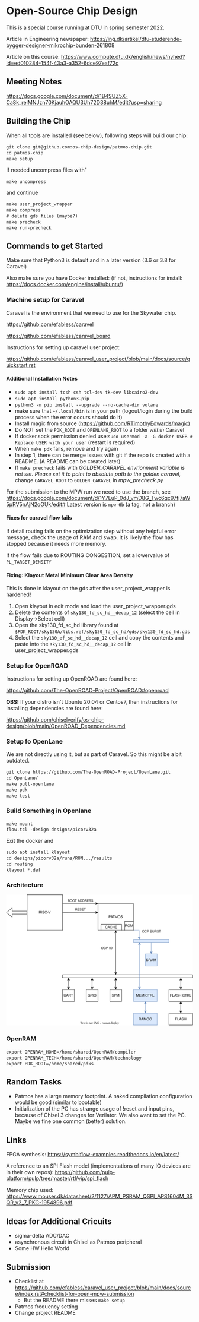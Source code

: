 # Open-Source Chip Design

This is a special course running at DTU in spring semester 2022.

Article in Engineering newspaper: https://ing.dk/artikel/dtu-studerende-bygger-designer-mikrochip-bunden-261808

Article on this course: https://www.compute.dtu.dk/english/news/nyhed?id=ed010284-154f-43a3-a352-6dce97eaf72c

## Meeting Notes

https://docs.google.com/document/d/1B4SUZ5X-Ca8k_reIMNJzn70KjauhOAQU3Uh72D38uhM/edit?usp=sharing

## Building the Chip

When all tools are installed (see below), following steps will build our chip:

```
git clone git@github.com:os-chip-design/patmos-chip.git
cd patmos-chip
make setup
```
If needed uncompress files with"
```
make uncompress
```
and continue
```
make user_project_wrapper
make compress
# delete gds files (maybe?)
make precheck
make run-precheck
```


## Commands to get Started

Make sure that Python3 is default and in a later version (3.6 or 3.8 for Caravel)

Also make sure you have Docker installed: (if not, instructions for install: https://docs.docker.com/engine/install/ubuntu/)

### Machine setup for Caravel

Caravel is the environment that we need to use for the Skywater chip.

https://github.com/efabless/caravel

https://github.com/efabless/caravel_board

Instructions for setting up caravel user project:

https://github.com/efabless/caravel_user_project/blob/main/docs/source/quickstart.rst

#### Additional Installation Notes

 * ```sudo apt install tcsh csh tcl-dev tk-dev libcairo2-dev```
 * ```sudo apt install python3-pip```
 * ```python3 -m pip install --upgrade --no-cache-dir volare```
 * make sure that ```~/.local/bin``` is in your path (logout/login during the build process when the error occurs should do it)
 * Install magic from source (https://github.com/RTimothyEdwards/magic)
 * Do NOT set the ```PDK_ROOT``` and ```OPENLANE_ROOT``` to a folder *within* Caravel
 * If docker.sock permission denied use:```sudo usermod -a -G docker USER # Replace USER with your user``` (restart is required) 
 * When ```make pdk``` fails, remove and try again
 * In step 1, there can be merge issues with git if the repo is created with a README. (A README can be created later)
 * If ```make precheck``` fails with *GOLDEN_CARAVEL envrionment variable is not set. Please set it to point to absolute path to the golden caravel*, change ```CARAVEL_ROOT``` to ```GOLDEN_CARAVEL``` in *mpw_precheck.py*

For the submission to the MPW run we need to use the branch, see https://docs.google.com/document/d/1Y7LuP_0dJ_vmD8G_Twc6qc97fj7aW5pRV5nAjN2oOUk/edit#
Latest version is ```mpw-6b``` (a tag, not a branch)

#### Fixes for caravel flow fails

If detail routing fails on the optimization step without any helpful error message, check the usage of RAM and swap. It is likely the flow has stopped because it needs more memory. 

If the flow fails due to ROUTING CONGESTION, set a lowervalue of ```PL_TARGET_DENSITY```


#### Fixing: Klayout Metal Minimum Clear Area Density

This is done in klayout on the gds after the user_project_wrapper is hardened!

1. Open klayout in edit mode and load the user_project_wrapper.gds 
2. Delete the contents of ```sky130_fd_sc_hd__decap_12``` (select the cell in Display->Select cell)
3. Open the sky130_fd_sc_hd library found at ```$PDK_ROOT/sky130A/libs.ref/sky130_fd_sc_hd/gds/sky130_fd_sc_hd.gds```
4. Select the ```sky130_ef_sc_hd__decap_12``` cell and copy the contents and paste into the ```sky130_fd_sc_hd__decap_12``` cell in user_project_wrapper.gds

### Setup for OpenROAD

Instructions for setting up OpenROAD are found here:

https://github.com/The-OpenROAD-Project/OpenROAD#openroad

**OBS!** If your distro isn't Ubuntu 20.04 or Centos7, then instructions for installing dependencies are found here:

https://github.com/chiselverify/os-chip-design/blob/main/OpenROAD_Dependencies.md

### Setup fo OpenLane

We are not directly using it, but as part of Caravel. So this might be a bit outdated.

```
git clone https://github.com/The-OpenROAD-Project/OpenLane.git
cd OpenLane/
make pull-openlane
make pdk
make test
```

### Build Something in Openlane

```
make mount
flow.tcl -design designs/picorv32a
```

Exit the docker and

```
sudo apt install klayout
cd designs/picorv32a/runs/RUN.../results
cd routing
klayout *.def
```

### Architecture

![Alt text](patmos.drawio.svg?raw=true)

### OpenRAM
```
export OPENRAM_HOME=/home/shared/OpenRAM/compiler
export OPENRAM_TECH=/home/shared/OpenRAM/technology
export PDK_ROOT=/home/shared/pdks
```

## Random Tasks

 * Patmos has a large memory footprint. A naked compilation configuration would be good (similar to bootable)
 * Initialization of the PC has strange usage of !reset and input pins, because of Chisel 3 changes for Verilator. We also want to set the PC. Maybe we fine one common (better) solution.

## Links

FPGA synthesis: https://symbiflow-examples.readthedocs.io/en/latest/

A reference to an SPI Flash model (implementations of many IO devices are in their own repos): https://github.com/pulp-platform/pulp/tree/master/rtl/vip/spi_flash

Memory chip used: https://www.mouser.dk/datasheet/2/1127/APM_PSRAM_QSPI_APS1604M_3SQR_v2_7_PKG-1954896.pdf


## Ideas for Additional Cricuits

 * sigma-delta ADC/DAC
 * asynchronous circuit in Chisel as Patmos peripheral
 * Some HW Hello World

## Submission

 * Checklist at https://github.com/efabless/caravel_user_project/blob/main/docs/source/index.rst#checklist-for-open-mpw-submission
   * But the README there misses ```make setup```
 * Patmos frequency setting
 * Change project README
